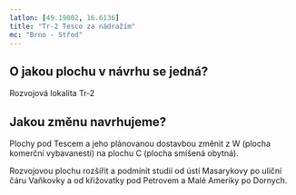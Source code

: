 ```yaml
---
latlon: [49.19002, 16.6136]
title: "Tr-2 Tesco za nádražím"
mc: "Brno - Střed"
---
```


## O jakou plochu v návrhu se jedná?

Rozvojová lokalita Tr-2

## Jakou změnu navrhujeme?

Plochy pod Tescem a jeho plánovanou dostavbou změnit z W (plocha komerční vybavanesti) na plochu C (plocha smíšená obytná).

Rozvojovou plochu rozšířit a podmínit studií od ústí Masarykovy po uliční čáru Vaňkovky a od křižovatky pod Petrovem a Malé Ameriky po Dornych.
